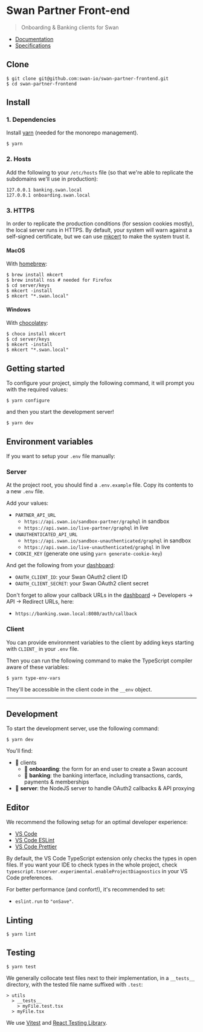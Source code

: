 # Swan Partner Front-end

> Onboarding & Banking clients for Swan

- [Documentation](https://swan-io.github.io/swan-partner-frontend)
- [Specifications](https://swan-io.github.io/swan-partner-frontend/specs/onboarding)

## Clone

```console
$ git clone git@github.com:swan-io/swan-partner-frontend.git
$ cd swan-partner-frontend
```

## Install

### 1. Dependencies

Install [yarn](https://yarnpkg.com/en/docs/install) (needed for the monorepo management).

```console
$ yarn
```

### 2. Hosts

Add the following to your `/etc/hosts` file (so that we're able to replicate the subdomains we'll use in production):

```
127.0.0.1 banking.swan.local
127.0.0.1 onboarding.swan.local
```

### 3. HTTPS

In order to replicate the production conditions (for session cookies mostly), the local server runs in HTTPS. By default, your system will warn against a self-signed certificate, but we can use [mkcert](https://github.com/FiloSottile/mkcert) to make the system trust it.

#### MacOS

With [homebrew](https://brew.sh):

```console
$ brew install mkcert
$ brew install nss # needed for Firefox
$ cd server/keys
$ mkcert -install
$ mkcert "*.swan.local"
```

#### Windows

With [chocolatey](https://chocolatey.org):

```console
$ choco install mkcert
$ cd server/keys
$ mkcert -install
$ mkcert "*.swan.local"
```

## Getting started

To configure your project, simply the following command, it will prompt you with the required values:

```console
$ yarn configure
```

and then you start the development server!

```console
$ yarn dev
```

## Environment variables

If you want to setup your `.env` file manually:

### Server

At the project root, you should find a `.env.example` file. Copy its contents to a new `.env` file.

Add your values:

- `PARTNER_API_URL`
  - `https://api.swan.io/sandbox-partner/graphql` in sandbox
  - `https://api.swan.io/live-partner/graphql` in live
- `UNAUTHENTICATED_API_URL`
  - `https://api.swan.io/sandbox-unauthenticated/graphql` in sandbox
  - `https://api.swan.io/live-unauthenticated/graphql` in live
- `COOKIE_KEY` (generate one using `yarn generate-cookie-key`)

And get the following from your [dashboard](https://dashboard.swan.io):

- `OAUTH_CLIENT_ID`: your Swan OAuth2 client ID
- `OAUTH_CLIENT_SECRET`: your Swan OAuth2 client secret

Don't forget to allow your callback URLs in the [dashboard](https://dashboard.swan.io) → Developers → API → Redirect URLs, here:

- `https://banking.swan.local:8080/auth/callback`

### Client

You can provide environment variables to the client by adding keys starting with `CLIENT_` in your `.env` file.

Then you can run the following command to make the TypeScript compiler aware of these variables:

```console
$ yarn type-env-vars
```

They'll be accessible in the client code in the `__env` object.

---

## Development

To start the development server, use the following command:

```console
$ yarn dev
```

You'll find:

- 📁 clients
  - 📁 **onboarding**: the form for an end user to create a Swan account
  - 📁 **banking**: the banking interface, including transactions, cards, payments & memberships
- 📁 **server**: the NodeJS server to handle OAuth2 callbacks & API proxying

## Editor

We recommend the following setup for an optimal developer experience:

- [VS Code](https://code.visualstudio.com)
- [VS Code ESLint](https://marketplace.visualstudio.com/items?itemName=dbaeumer.vscode-eslint)
- [VS Code Prettier](https://marketplace.visualstudio.com/items?itemName=esbenp.prettier-vscode)

By default, the VS Code TypeScript extension only checks the types in open files. If you want your IDE to check types in the whole project, check `typescript.tsserver.experimental.enableProjectDiagnostics` in your VS Code preferences.

For better performance (and confort!), it's recommended to set:

- `eslint.run` to `"onSave"`.

## Linting

```console
$ yarn lint
```

## Testing

```console
$ yarn test
```

We generally collocate test files next to their implementation, in a `__tests__` directory, with the tested file name suffixed with `.test`:

```
> utils
  > __tests__
    > myFile.test.tsx
  > myFile.tsx
```

We use [Vitest](https://vitest.dev/api/) and [React Testing Library](https://testing-library.com/docs/react-testing-library/intro/).
